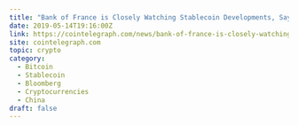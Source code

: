 ```yaml
---
title: "Bank of France is Closely Watching Stablecoin Developments, Says Governor"
date: 2019-05-14T19:16:00Z
link: https://cointelegraph.com/news/bank-of-france-is-closely-watching-stablecoin-developments-says-governor?utm_medium=RSS&utm_source=hune
site: cointelegraph.com
topic: crypto
category:
  - Bitcoin
  - Stablecoin
  - Bloomberg
  - Cryptocurrencies
  - China
draft: false
---
```

